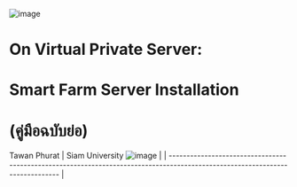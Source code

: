 ![image](https://user-images.githubusercontent.com/37249027/218273460-1c18a18e-b4a5-4b00-b155-feb20d4cb7b7.png)

# On Virtual Private Server: 
# Smart Farm Server Installation 
# (คู่มือฉบับย่อ)

  Tawan Phurat 
| Siam University  ![image](https://user-images.githubusercontent.com/37249027/218273504-f589e290-0608-45a8-902a-a9ecec704975.png) |
| ----------------------------------------------------------------------------------------------------------------------------- |
